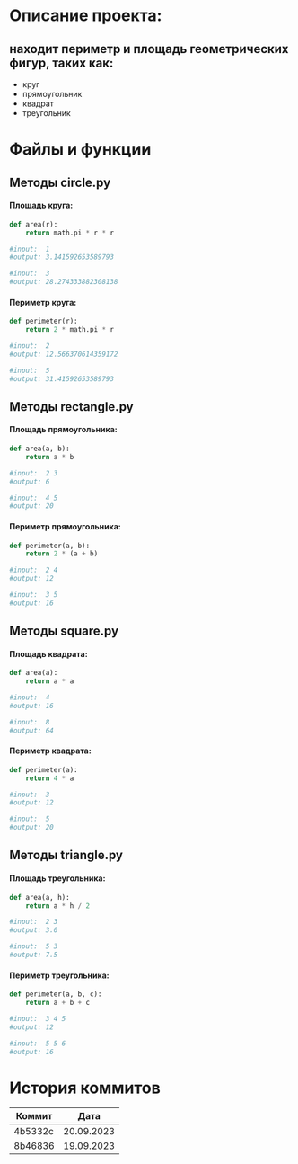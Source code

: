 # Описание проекта: 
## находит периметр и площадь геометрических фигур, таких как:
- круг
- прямоугольник
- квадрат
- треугольник
# Файлы и функции
## Методы circle.py
#### Площадь круга:
```python
def area(r):
    return math.pi * r * r

#input:  1
#output: 3.141592653589793

#input:  3
#output: 28.274333882308138
```

#### Периметр круга:
```python
def perimeter(r):
    return 2 * math.pi * r

#input:  2
#output: 12.566370614359172

#input:  5
#output: 31.41592653589793
```

## Методы rectangle.py
#### Площадь прямоугольника:
```python
def area(a, b): 
    return a * b 

#input:  2 3
#output: 6

#input:  4 5
#output: 20
```

#### Периметр прямоугольника:
```python
def perimeter(a, b): 
    return 2 * (a + b)

#input:  2 4
#output: 12

#input:  3 5
#output: 16
```

## Методы square.py
#### Площадь квадрата:
```python
def area(a):
    return a * a

#input:  4
#output: 16

#input:  8
#output: 64
```

#### Периметр квадрата:
```python
def perimeter(a):
    return 4 * a

#input:  3
#output: 12

#input:  5
#output: 20
```

## Методы triangle.py
#### Площадь треугольника:
```python
def area(a, h): 
    return a * h / 2 

#input:  2 3
#output: 3.0

#input:  5 3
#output: 7.5
```

#### Периметр треугольника:
```python
def perimeter(a, b, c): 
    return a + b + c  

#input:  3 4 5
#output: 12

#input:  5 5 6
#output: 16
```
# История коммитов
| Коммит |Дата|
| ----------- | ------------|
| 4b5332c    |20.09.2023   |
| 8b46836    |19.09.2023   |